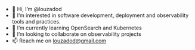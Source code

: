 - 👋 Hi, I’m @louzadod
- 👀 I’m interested in software development, deployment and observability tools and practices.
- 🌱 I’m currently learning OpenSearch and Kubernetes
- 💞️ I’m looking to collaborate on observability projects
- 📫 Reach me on louzadod@gmail.com
